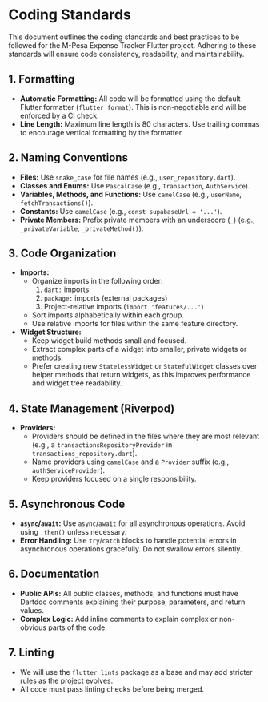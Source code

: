 # Coding Standards

This document outlines the coding standards and best practices to be followed for the M-Pesa Expense Tracker Flutter project. Adhering to these standards will ensure code consistency, readability, and maintainability.

## 1. Formatting

*   **Automatic Formatting:** All code will be formatted using the default Flutter formatter (`flutter format`). This is non-negotiable and will be enforced by a CI check.
*   **Line Length:** Maximum line length is 80 characters. Use trailing commas to encourage vertical formatting by the formatter.

## 2. Naming Conventions

*   **Files:** Use `snake_case` for file names (e.g., `user_repository.dart`).
*   **Classes and Enums:** Use `PascalCase` (e.g., `Transaction`, `AuthService`).
*   **Variables, Methods, and Functions:** Use `camelCase` (e.g., `userName`, `fetchTransactions()`).
*   **Constants:** Use `camelCase` (e.g., `const supabaseUrl = '...'`).
*   **Private Members:** Prefix private members with an underscore (`_`) (e.g., `_privateVariable`, `_privateMethod()`).

## 3. Code Organization

*   **Imports:**
    *   Organize imports in the following order:
        1.  `dart:` imports
        2.  `package:` imports (external packages)
        3.  Project-relative imports (`import 'features/...'`)
    *   Sort imports alphabetically within each group.
    *   Use relative imports for files within the same feature directory.
*   **Widget Structure:**
    *   Keep widget build methods small and focused.
    *   Extract complex parts of a widget into smaller, private widgets or methods.
    *   Prefer creating new `StatelessWidget` or `StatefulWidget` classes over helper methods that return widgets, as this improves performance and widget tree readability.

## 4. State Management (Riverpod)

*   **Providers:**
    *   Providers should be defined in the files where they are most relevant (e.g., a `transactionsRepositoryProvider` in `transactions_repository.dart`).
    *   Name providers using `camelCase` and a `Provider` suffix (e.g., `authServiceProvider`).
    *   Keep providers focused on a single responsibility.

## 5. Asynchronous Code

*   **`async`/`await`:** Use `async`/`await` for all asynchronous operations. Avoid using `.then()` unless necessary.
*   **Error Handling:** Use `try`/`catch` blocks to handle potential errors in asynchronous operations gracefully. Do not swallow errors silently.

## 6. Documentation

*   **Public APIs:** All public classes, methods, and functions must have Dartdoc comments explaining their purpose, parameters, and return values.
*   **Complex Logic:** Add inline comments to explain complex or non-obvious parts of the code.

## 7. Linting

*   We will use the `flutter_lints` package as a base and may add stricter rules as the project evolves.
*   All code must pass linting checks before being merged.

